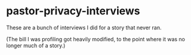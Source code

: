 # pastor-privacy-interviews

These are a bunch of interviews I did for a story that never ran.

(The bill I was profiling got heavily modified, to the point where it was no longer much of a story.)
